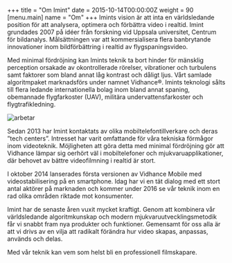 +++
title = "Om Imint"
date = 2015-10-14T00:00:00Z
weight = 90
[menu.main]
name = "Om"
+++
Imints vision är att inta en världsledande position för att analysera, optimera och förbättra video i realtid. Imint grundades 2007 på idéer från forskning vid Uppsala universitet, Centrum för bildanalys. Målsättningen var att kommersialisera flera banbrytande innovationer inom bildförbättring i realtid av flygspaningsvideo.

Med minimal fördröjning kan Imints teknik ta bort hinder för mänsklig perception orsakade av okontrollerade rörelser, vibrationer och turbulens samt faktorer som bland annat låg kontrast och dåligt ljus. Vårt samlade algoritmpaket marknadsförs under namnet Vidhance®. Imints teknologi sålts till flera ledande internationella bolag inom bland annat spaning, obemannade flygfarkoster (UAV), militära undervattensfarkoster och flygtrafikledning.

![arbetar](/om/index/arbetar.jpg)

Sedan 2013 har Imint kontaktats av olika mobiltelefontillverkare och deras ”tech centers”. Intresset har varit omfattande för våra tekniska förmågor inom videoteknik. Möjligheten att göra detta med minimal fördröjning gör att Vidhance lämpar sig oerhört väl i mobiltelefoner och mjukvaruapplikationer, där behovet av bättre videofilmning i realtid är stort.

I oktober 2014 lanserades första versionen av Vidhance Mobile med videostabilisering på en smartphone. Idag har vi en tät dialog med ett stort antal aktörer på marknaden och kommer under 2016 se vår teknik inom en rad olika områden riktade mot konsumenter.

Imint har de senaste åren vuxit mycket kraftigt. Genom att kombinera vår världsledande algoritmkunskap och modern mjukvaruutvecklingsmetodik får vi snabbt fram nya produkter och funktioner. Gemensamt för oss alla är att vi drivs av en vilja att radikalt förändra hur video skapas, anpassas, används och delas.

Med vår teknik kan vem som helst bli en professionell filmskapare.
